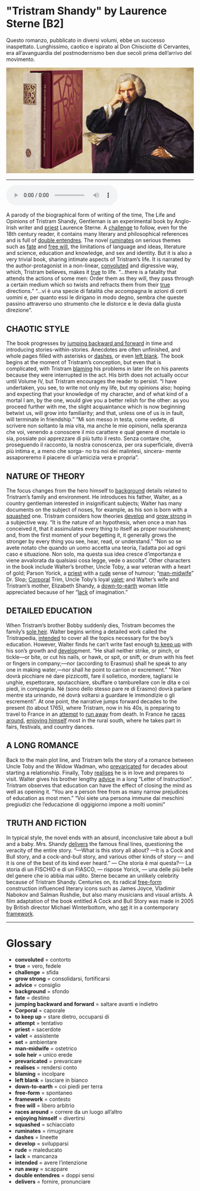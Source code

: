 # "Tristram Shandy" by Laurence Sterne   [B2]

Questo romanzo, pubblicato in diversi volumi, ebbe un successo inaspettato. Lunghissimo, caotico e ispirato al Don Chisciotte di Cervantes, era all’avanguardia del postmodernismo ben due secoli prima dell’arrivo del movimento.

![](Tristram%20Shandy%20by%20Laurence%20Sterne.jpg)

--------------

<div>
<audio controls autoplay>
    <source src="https://raw.githubusercontent.com/dartie/knowledge-base/main/English/SpeakUp/2023-01/Tristram%20Shandy%20by%20Laurence%20Sterne.mp3" type="audio/mpeg">
</audio>
</div>


A parody of the biographical form of writing of the time, The Life and Opinions of Tristram Shandy, Gentleman is an experimental book by Anglo-Irish writer and [priest](## "sacerdote") Laurence Sterne. A [challenge](## "sfida") to follow, even for the 18th century reader, it contains many literary and philosophical references and is full of [double entendres](## "doppi sensi"). The novel [ruminates](## "rimuginare") on serious themes such as [fate](## "destino") and [free will](## "libero arbitrio"), the limitations of language and ideas, literature and science, education and knowledge, and sex and identity. But it is also a very trivial book, sharing intimate aspects of Tristram’s life. It is narrated by the author-protagonist in a non-linear, [convoluted](## "contorto") and digressive way, which, Tristram believes, makes it [true](## "vero, fedele") to life.
“…there is a fatality that attends the actions of some men: Order them as they will, they pass through a certain medium which so twists and refracts them from their [true](## "vero, fedele") directions.”
“…vi è una specie di fatalità che accompagna le azioni di certi uomini e, per quanto essi le dirigano in modo degno, sembra che queste passino attraverso uno strumento che le distorce e le devia dalla giusta direzione”. 

## CHAOTIC STYLE
The book progresses by [jumping backward and forward](## "saltare avanti e indietro") in time and introducing stories-within-stories. Anecdotes are often unfinished, and whole pages filled with asterisks or [dashes](## "lineette"), or even [left blank](## "lasciare in bianco"). The book begins at the moment of Tristram’s conception, but even that is complicated, with Tristram [blaming](## "incolpare") his problems in later life on his parents because they were interrupted in the act. His birth does not actually occur until Volume IV, but Tristram encourages the reader to persist.
“I have undertaken, you see, to write not only my life, but my opinions also; hoping and expecting that your knowledge of my character, and of what kind of a mortal I am, by the one, would give you a better relish for the other: as you proceed further with me, the slight acquaintance which is now beginning betwixt us, will grow into familiarity; and that, unless one of us is in fault, will terminate in friendship.”
“Mi son messo in testa, come vedete, di scrivere non soltanto la mia vita, ma anche le mie opinioni, nella speranza che voi, venendo a conoscere il mio carattere e qual genere di mortale io sia, possiate poi apprezzare di più tutto il resto. Senza contare che, proseguendo il racconto, la nostra conoscenza, per ora superficiale, diverrà più intima e, a meno che sorga- no tra noi dei malintesi, sincera- mente assaporeremo il piacere di un’amicizia vera e propria”. 

## NATURE OF THEORY
The focus changes from the hero himself to [background](## "sfondo") details related to Tristram’s family and environment. He introduces his father, Walter, as a country gentleman interested in insignificant subjects; Walter has many documents on the subject of noses, for example, as his son is born with a [squashed](## "schiacciato") one. Tristram considers how theories [develop](## "svilupparsi") and [grow strong](## "consolidarsi, fortificarsi") in a subjective way.
“It is the nature of an hypothesis, when once a man has conceived it, that it assimulates every thing to itself as proper nourishment; and, from the first moment of your begetting it, it generally grows the stronger by every thing you see, hear, read, or understand.”
“Non so se avete notato che quando un uomo accetta una teoria, l’adatta poi ad ogni caso e situazione. Non solo, ma questa sua idea cresce d’importanza e viene avvalorata da qualsiasi cosa legge, vede o ascolta”.
Other characters in the book include Walter’s brother, Uncle Toby, a war veteran with a heart of gold; Parson Yorick, a [priest](## "sacerdote") with a [rude](## "maleducato") sense of humour; “[man-midwife](## "ostetrico")” Dr. Slop; [Corporal](## "caporale") Trim, Uncle Toby’s loyal [valet](## "assistente"); and Walter’s wife and Tristram’s mother, Elizabeth Shandy, a [down-to-earth](## "coi piedi per terra") woman little appreciated because of her “[lack](## "mancanza") of imagination.”

## DETAILED EDUCATION
When Tristram’s brother Bobby suddenly dies, Tristram becomes the family’s [sole heir](## "unico erede"). Walter begins writing a detailed work called the Tristrapedia, [intended](## "avere l’intenzione") to cover all the topics necessary for the boy’s education. However, Walter finds he can’t write fast enough [to keep up](## "stare dietro, occuparsi di") with his son’s growth and [develop](## "svilupparsi")ment.
“He shall neither strike, or pinch, or tickle—or bite, or cut his nails, or hawk, or spit, or snift, or drum with his feet or fingers in company;—nor (according to Erasmus) shall he speak to any one in making water,—nor shall he point to carrion or excrement.”
"Non dovrà picchiare né dare pizzicotti, fare il solletico, mordere, tagliarsi le unghie, espettorare, sputacchiare, sbuffare o tamburellare con le dita e coi piedi, in compagnia. Né (sono dello stesso pare re di Erasmo) dovrà parlare mentre sta urinando, né dovrà voltarsi a guardare le immondizie o gli escrementi”.
At one point, the narrative jumps forward decades to the present (to about 1765), where Tristram, now in his 40s, is preparing to travel to France in an [attempt](## "tentativo") to [run away](## "scappare") from death. In France he [races around](## "correre da un luogo all’altro"), [enjoying himself](## "divertirsi") most in the rural south, where he takes part in fairs, festivals, and country dances.

## A LONG ROMANCE
Back to the main plot line, and Tristram tells the story of a romance between Uncle Toby and the Widow Wadman, who [prevaricated](## "prevaricare") for decades about starting a relationship. Finally, Toby [realises](## "rendersi conto") he is in love and prepares to visit. Walter gives his brother lengthy [advice](## "consiglio") in a long “Letter of Instruction”. Tristram observes that education can have the effect of closing the mind as well as opening it.
“You are a person free from as many narrow prejudices of education as most men.”
“Voi siete una persona immune dai meschini pregiudizi che l’educazione di oggigiorno impone a molti uomini”

## TRUTH AND FICTION
In typical style, the novel ends with an absurd, inconclusive tale about a bull and a baby. Mrs. Shandy [delivers](## "fornire, pronunciare") the famous final lines, questioning the veracity of the entire story.
“—What is this story all about?
—It is a Cock and Bull story, and a cock-and-bull story, and various other kinds of story — and it is one of the best of its kind ever heard.”
— Che storia è mai questa?— La storia di un FISCHIO e di un FIASCO, — rispose Yorick, — una delle più belle del genere che io abbia mai udito.
Sterne became an unlikely celebrity because of Tristram Shandy. Centuries on, its radical [free-form](## "spontaneo") construction influenced literary icons such as James Joyce, Vladimir Nabokov and Salman Rushdie, but also many musicians and visual artists. A film adaptation of the book entitled A Cock and Bull Story was made in 2005 by British director Michael Winterbottom, who [set](## "ambientare") it in a contemporary [framework](## "contesto").

--------------

<div style = "display:block; clear:both; page-break-after:always;"></div>

# Glossary
* **convoluted** = contorto
* **true** = vero, fedele
* **challenge** = sfida
* **grow strong** = consolidarsi, fortificarsi
* **advice** = consiglio
* **background** = sfondo
* **fate** = destino
* **jumping backward and forward** = saltare avanti e indietro
* **Corporal** = caporale
* **to keep up** = stare dietro, occuparsi di
* **attempt** = tentativo
* **priest** = sacerdote
* **valet** = assistente
* **set** = ambientare
* **man-midwife** = ostetrico
* **sole heir** = unico erede
* **prevaricated** = prevaricare
* **realises** = rendersi conto
* **blaming** = incolpare
* **left blank** = lasciare in bianco
* **down-to-earth** = coi piedi per terra
* **free-form** = spontaneo
* **framework** = contesto
* **free will** = libero arbitrio
* **races around** = correre da un luogo all’altro
* **enjoying himself** = divertirsi
* **squashed** = schiacciato
* **ruminates** = rimuginare
* **dashes** = lineette
* **develop** = svilupparsi
* **rude** = maleducato
* **lack** = mancanza
* **intended** = avere l’intenzione
* **run away** = scappare
* **double entendres** = doppi sensi
* **delivers** = fornire, pronunciare
